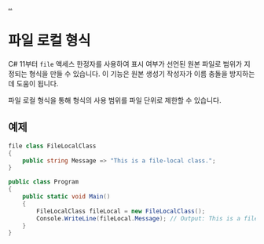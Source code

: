 [..](../README.md)

# 파일 로컬 형식

C# 11부터 `file` 액세스 한정자를 사용하여 표시 여부가 선언된 원본 파일로 범위가 지정되는 형식을 만들 수 있습니다. 
이 기능은 원본 생성기 작성자가 이름 충돌을 방지하는 데 도움이 됩니다.

파일 로컬 형식을 통해 형식의 사용 범위를 파일 단위로 제한할 수 있습니다.

## 예제

```cs
file class FileLocalClass
{
    public string Message => "This is a file-local class.";
}

public class Program
{
    public static void Main()
    {
        FileLocalClass fileLocal = new FileLocalClass();
        Console.WriteLine(fileLocal.Message); // Output: This is a file-local class.
    }
}
```
